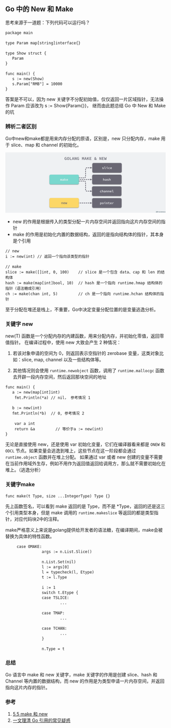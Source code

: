 ## Go 中的 New 和 Make
思考来源于一道题：下列代码可以运行吗？
```
package main

type Param map[string]interface{}

type Show struct {
   Param
}

func main() {
   s := new(Show)
   s.Param["RMB"] = 10000
}
```
答案是不可以，因为 new 关键字不分配初始值，仅仅返回一片区域指针，无法操作 Param
应该改为 s := Show{Param{}}， 继而由此题总结 Go 中 New 和 Make 的坑



### 辨析二者区别
Go中new和make都是用来内存分配的原语，区别是，new 只分配内存，make 用于 slice、map 和 channel 的初始化。

![avatar](../../../static/images/2021/golang-make-and-new.png)


* new 的作用是根据传入的类型分配一片内存空间并返回指向这片内存空间的指针
* make 的作用是初始化内置的数据结构，返回的是指向结构体的指针，其本身是个引用

```
// new
i := new(int) // 返回一个指向该类型的指针

// make
slice := make([]int, 0, 100)    // slice 是一个包含 data、cap 和 len 的结构体
hash := make(map[int]bool, 10)  // hash 是一个指向 runtime.hmap 结构体的指针（语法糖成引用）
ch := make(chan int, 5)         // ch 是一个指向 runtime.hchan 结构体的指针
```

至于分配在堆还是栈上，不重要，Go中决定变量分配位置的是变量逃逸分析。

### 关键字 new
new(T) 函数是一个分配内存的内建函数，用来分配内存，并初始化零值，返回零值指针。
在编译过程中，使用 new 大致会产生 2 种情况：

1. 若该对象申请的空间为 0，则返回表示空指针的 zerobase 变量，这类对象比如：slice, map, channel 以及一些结构体等。

2. 其他情况则会使用 `runtime.newobject` 函数，调用了 `runtime.mallocgc` 函数去开辟一段内存空间，然后返回那块空间的地址

```
func main() {
   a := new(map[int]int)
    fmt.Println(*a) // nil， 参考情况 1

   b := new(int)
   fmt.Println(*b)  // 0, 参考情况 2

    var a int
    return &a         // 等价于a := new(int)
}
```

无论是直接使用 new，还是使用 var 初始化变量，它们在编译器看来都是 `ONEW` 和 `ODCL` 节点。如果变量会逃逸到堆上，这些节点在这一阶段都会通过 `runtime.object` 函数并在堆上分配。
如果通过 var 或者 new 创建的变量不需要在当前作用域外生存，例如不用作为返回值返回给调用方，那么就不需要初始化在堆上。（逃逸分析）

### 关键字make
```
func make(t Type, size ...IntegerType) Type {}
```
先上函数签名，可以看到 make 返回的是 Type，而不是 *Type，返回的还是这三个引用类型本身，但是 make 调用的 `runtime.makeslice` 等返回的都是类型指针，对应代码块2中的注释。

make严格意义上来说是golang提供给开发者的语法糖，在编译期间，make会被替换为具体的特性函数。

```
     case OMAKE:
                args := n.List.Slice()

                n.List.Set(nil)
                l := args[0]
                l = typecheck(l, Etype)
                t := l.Type

                i := 1
                switch t.Etype {
                case TSLICE:
                        ...

                case TMAP:
                        ...

                case TCHAN:
                        ...
                }

                n.Type = t
```

### 总结

Go 语言中 make 和 new 关键字，make 关键字的作用是创建 slice、hash 和 Channel 等内置的数据结构，而 new 的作用是为类型申请一片内存空间，并返回指向这片内存的指针。

### 参考
1. [5.5 make 和 new ](https://draveness.me/golang/docs/part2-foundation/ch05-keyword/golang-make-and-new/)
2. [一文理清 Go 引用的常见疑惑](https://zhuanlan.zhihu.com/p/84580859)